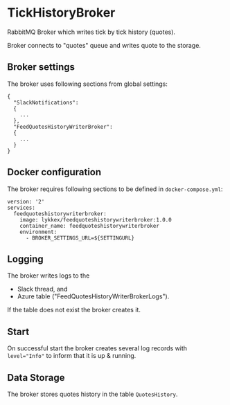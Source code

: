 # TickHistoryBroker
RabbitMQ Broker which writes tick by tick history (quotes).

Broker connects to "quotes" queue and writes quote to the storage.

## Broker settings

The broker uses following sections from global settings:

```
{
  "SlackNotifications": 
  {
    ...
  },
  "FeedQuotesHistoryWriterBroker": 
  {
    ...
  }
}
```

## Docker configuration

The broker requires following sections to be defined in `docker-compose.yml`:

```
version: '2'
services:
  feedquoteshistorywriterbroker:
    image: lykkex/feedquoteshistorywriterbroker:1.0.0
    container_name: feedquoteshistorywriterbroker
    environment:
      - BROKER_SETTINGS_URL=${SETTINGURL}
```

## Logging

The broker writes logs to the 
  * Slack thread, and 
  * Azure table ("FeedQuotesHistoryWriterBrokerLogs").

If the table does not exist the broker creates it.

## Start

On successful start the broker creates several log records with `level="Info"` to inform that it is up & running.

## Data Storage

The broker stores quotes history in the table `QuotesHistory`.